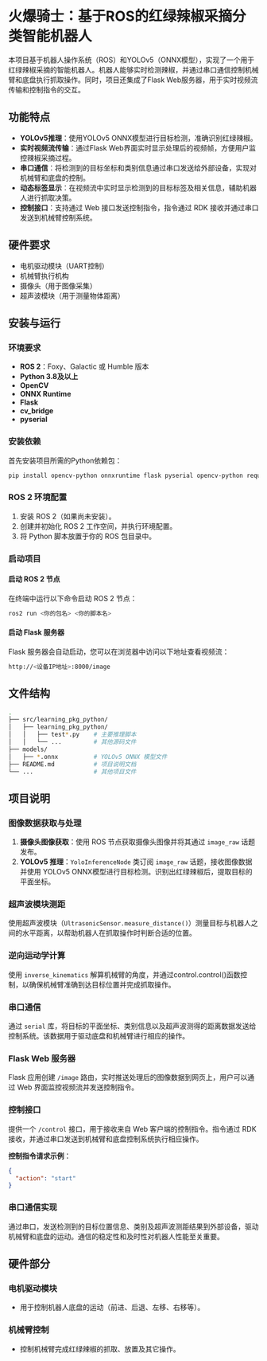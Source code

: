 # 火爆骑士：基于ROS的红绿辣椒采摘分类智能机器人

本项目基于机器人操作系统（ROS）和YOLOv5（ONNX模型），实现了一个用于红绿辣椒采摘的智能机器人。机器人能够实时检测辣椒，并通过串口通信控制机械臂和底盘执行抓取操作。同时，项目还集成了Flask Web服务器，用于实时视频流传输和控制指令的交互。

## 功能特点

- **YOLOv5推理**：使用YOLOv5 ONNX模型进行目标检测，准确识别红绿辣椒。
- **实时视频流传输**：通过Flask Web界面实时显示处理后的视频帧，方便用户监控辣椒采摘过程。
- **串口通信**：将检测到的目标坐标和类别信息通过串口发送给外部设备，实现对机械臂和底盘的控制。
- **动态标签显示**：在视频流中实时显示检测到的目标标签及相关信息，辅助机器人进行抓取决策。
- **控制接口**：支持通过 Web 接口发送控制指令，指令通过 RDK 接收并通过串口发送到机械臂控制系统。

## 硬件要求

- 电机驱动模块（UART控制）
- 机械臂执行机构
- 摄像头（用于图像采集）
- 超声波模块（用于测量物体距离）

## 安装与运行

### 环境要求

- **ROS 2**：Foxy、Galactic 或 Humble 版本
- **Python 3.8及以上**
- **OpenCV**
- **ONNX Runtime**
- **Flask**
- **cv_bridge**
- **pyserial**

### 安装依赖

首先安装项目所需的Python依赖包：

```bash
pip install opencv-python onnxruntime flask pyserial opencv-python requests
```

### ROS 2 环境配置

1. 安装 ROS 2（如果尚未安装）。
2. 创建并初始化 ROS 2 工作空间，并执行环境配置。
3. 将 Python 脚本放置于你的 ROS 包目录中。

### 启动项目

#### 启动 ROS 2 节点

在终端中运行以下命令启动 ROS 2 节点：

```bash
ros2 run <你的包名> <你的脚本名>
```

#### 启动 Flask 服务器

Flask 服务器会自动启动，您可以在浏览器中访问以下地址查看视频流：

```bash
http://<设备IP地址>:8000/image
```

## 文件结构

```bash
.
├── src/learning_pkg_python/
│   ├── learning_pkg_python/
│   │   ├── test*.py    # 主要推理脚本
│   │   └── ...         # 其他源码文件
├── models/
│   ├── *.onnx          # YOLOv5 ONNX 模型文件
├── README.md           # 项目说明文档
└── ...                 # 其他项目文件
```

## 项目说明

### 图像数据获取与处理

1. **摄像头图像获取**：使用 ROS 节点获取摄像头图像并将其通过 `image_raw` 话题发布。
2. **YOLOv5 推理**：`YoloInferenceNode` 类订阅 `image_raw` 话题，接收图像数据并使用 YOLOv5 ONNX模型进行目标检测。识别出红绿辣椒后，提取目标的平面坐标。

### 超声波模块测距

使用超声波模块（`UltrasonicSensor.measure_distance()`）测量目标与机器人之间的水平距离，以帮助机器人在抓取操作时判断合适的位置。

### 逆向运动学计算

使用 `inverse_kinematics` 解算机械臂的角度，并通过control.control()函数控制，以确保机械臂准确到达目标位置并完成抓取操作。

### 串口通信

通过 `serial` 库，将目标的平面坐标、类别信息以及超声波测得的距离数据发送给控制系统。该数据用于驱动底盘和机械臂进行相应的操作。

### Flask Web 服务器

Flask 应用创建 `/image` 路由，实时推送处理后的图像数据到网页上，用户可以通过 Web 界面监控视频流并发送控制指令。

### 控制接口

提供一个 `/control` 接口，用于接收来自 Web 客户端的控制指令。指令通过 RDK 接收，并通过串口发送到机械臂和底盘控制系统执行相应操作。

**控制指令请求示例**：

```json
{
  "action": "start"
}
```

### 串口通信实现

通过串口，发送检测到的目标位置信息、类别及超声波测距结果到外部设备，驱动机械臂和底盘的运动。通信的稳定性和及时性对机器人性能至关重要。

## 硬件部分

### 电机驱动模块

- 用于控制机器人底盘的运动（前进、后退、左移、右移等）。

### 机械臂控制

- 控制机械臂完成红绿辣椒的抓取、放置及其它操作。
